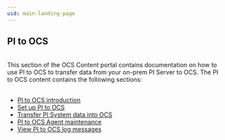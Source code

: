 ```yaml
---
uid: main-landing-page
---
```



## PI to OCS
<br>
This section of the OCS Content portal contains documentation on how to use PI to OCS to transfer data from your on-prem PI Server to OCS. The PI to OCS content contains the following sections:
<br>
<br>

* [PI to OCS introduction](xref:landing-page1)
* [Set up PI to OCS](xref:landing-page2)
* [Transfer PI System data into OCS](xref:landing-page3)
* [PI to OCS Agent maintenance](xref:landing-page4)
* [View PI to OCS log messages](xref:landing-page5)

